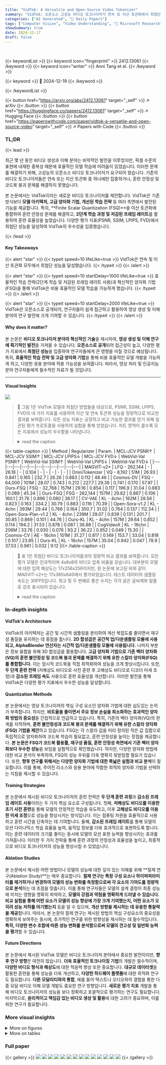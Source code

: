 ```yaml
---
title: "VidTok: A Versatile and Open-Source Video Tokenizer"
summary: "VidTok: 오픈소스 고성능 비디오 토크나이저가 연속 및 이산 토큰화에서 최첨단 성능을 달성하며, 효율적인 학습 전략과 혁신적인 양자화 기법을 통해 영상 생성 및 이해 연구에 새로운 가능성을 열었습니다."
categories: ["AI Generated", "🤗 Daily Papers"]
tags: ["Computer Vision", "Video Understanding", "🏢 Microsoft Research",]
showSummary: true
date: 2024-12-17
draft: false
---
```


<br>

{{< keywordList >}}
{{< keyword icon="fingerprint" >}} 2412.13061 {{< /keyword >}}
{{< keyword icon="writer" >}} Anni Tang et el. {{< /keyword >}}
 
{{< keyword >}} 🤗 2024-12-19 {{< /keyword >}}
 
{{< /keywordList >}}

{{< button href="https://arxiv.org/abs/2412.13061" target="_self" >}}
↗ arXiv
{{< /button >}}
{{< button href="https://huggingface.co/papers/2412.13061" target="_self" >}}
↗ Hugging Face
{{< /button >}}
{{< button href="https://paperswithcode.com/paper/vidtok-a-versatile-and-open-source-video" target="_self" >}}
↗ Papers with Code
{{< /button >}}




### TL;DR


{{< lead >}}

최근 몇 년 동안 비디오 생성과 이해 분야는 비약적인 발전을 이루었지만, 픽셀 수준의 표현에 내재된 중복성 때문에 효율적인 모델 학습에 어려움이 있었습니다. 이러한 문제를 해결하기 위해, 고성능의 오픈소스 비디오 토크나이저가 요구되어 왔습니다. 기존의 비디오 토크나이저들은 연속 또는 이산 토큰화 중 하나에만 집중하거나, 훈련 안정성 및 코드북 붕괴 문제를 해결하지 못했습니다. 

본 논문에서는 VidTok이라는 새로운 비디오 토크나이저를 제안합니다. VidTok은 기존 방식보다 **모델 아키텍처, 고급 양자화 기법, 개선된 학습 전략** 등 여러 측면에서 발전된 기능을 제공합니다. 특히, **Finite Scalar Quantization (FSQ)**을 이산 토큰화에 통합하여 훈련 안정성 문제를 해결하고, **2단계 학습 과정 및 저감된 프레임 레이트**를 활용하여 훈련 효율성을 높였습니다. 다양한 평가 지표(PSNR, SSIM, LPIPS, FVD)에서 최첨단 성능을 달성하여 VidTok의 우수성을 입증했습니다.

{{< /lead >}}


#### Key Takeaways

{{< alert "star" >}}
{{< typeit speed=10 lifeLike=true >}} VidTok은 연속 및 이산 토큰화 모두에서 최첨단 성능을 달성했습니다. {{< /typeit >}}
{{< /alert >}}

{{< alert "star" >}}
{{< typeit speed=10 startDelay=1000 lifeLike=true >}} 효율적인 학습 전략(2단계 학습 및 저감된 프레임 레이트 사용)과 혁신적인 양자화 기법(FSQ)을 통해 VidTok은 비용 효율적인 모델 학습을 가능하게 했습니다. {{< /typeit >}}
{{< /alert >}}

{{< alert "star" >}}
{{< typeit speed=10 startDelay=2000 lifeLike=true >}} VidTok은 오픈소스로 공개되어, 연구자들이 쉽게 접근하고 활용하여 영상 생성 및 이해 분야의 연구 발전에 크게 기여할 수 있습니다. {{< /typeit >}}
{{< /alert >}}

#### Why does it matter?
본 논문은 **비디오 토크나이저 분야의 혁신적인 기술**을 제시하여, **영상 생성 및 이해 연구에 획기적인 발전**을 가져올 수 있습니다. **오픈소스로 공개**되어 접근성이 높고, 다양한 평가 지표에서 **최첨단 성능**을 입증하여 연구자들에게 큰 영향을 미칠 것으로 예상됩니다. 특히, **효율적인 학습 전략 및 고급 양자화 기법**을 통해 비용 효율적인 모델 개발을 가능하게 하고, 다양한 응용 분야에 적용 가능성을 보여줍니다. 따라서, 영상 처리 및 인공지능 분야 연구자들에게 필수적인 자료가 될 것입니다.

------
#### Visual Insights



![](https://arxiv.org/html/2412.13061/extracted/6076804/imgs/radar.png)

> 🔼 그림 1은 VidTok 모델과 최첨단 방법들을 대상으로, PSNR, SSIM, LPIPS, FVD의 네 가지 지표를 사용하여 이산 및 연속 토큰화 성능을 정량적으로 비교한 결과를 보여줍니다. 모든 성능 지표는 공정하고 비교 가능한 결과를 얻기 위해 일관된 평가 프로토콜을 사용하여 실험을 통해 얻었습니다. 차트 영역이 클수록 모든 지표에서 성능이 우수함을 나타냅니다.
> <details>
> <summary>read the caption</summary>
> Figure 1: Illustration of the quantitative comparison of discrete and continuous tokenization performance across our VidTok model and state-of-the-art methods, evaluated using four metrics: PSNR, SSIM, LPIPS, and FVD. All performance metrics are obtained through experiments conducted under a consistent evaluation protocol to ensure fairness and comparability. Larger chart areas correspond to better performance across all metrics.
> </details>





{{< table-caption >}}
| Method | Regularizer | Param. | MCL-JCV PSNR↑ | MCL-JCV SSIM↑ | MCL-JCV LPIPS↓ | MCL-JCV FVD↓ | WebVid-Val PSNR↑ | WebVid-Val SSIM↑ | WebVid-Val LPIPS↓ | WebVid-Val FVD↓ |
|---|---|---|---|---|---|---|---|---|---|---|
| MAGVIT-v2* | LFQ - 262,144 | - | 26.18 | - | 0.104 | - | - | - | - | - |
| OmniTokenizer | VQ - 8,192 | 51M | 26.93 | 0.841 | 0.165 | 232.7 | 26.26 | 0.883 | 0.112 | 48.46 |
| Cosmos-DV | FSQ - 64,000 | 101M | 28.07 | 0.743 | 0.212 | 227.7 | 29.39 | 0.741 | 0.170 | 57.97 |
| Ours-FSQ | FSQ - 32,768 | 157M | 29.16 | 0.854 | 0.117 | 196.9 | 31.04 | 0.883 | 0.089 | 45.34 |
| Ours-FSQ | FSQ - 262,144 | 157M | 29.82 | 0.867 | 0.106 | 160.1 | 31.76 | 0.896 | 0.080 | 38.17 |
| CV-VAE | KL - 4chn | 182M | 28.56 | 0.823 | 0.163 | 334.2 | 30.79 | 0.863 | 0.116 | 70.39 |
| Open-Sora-v1.2 | KL - 4chn | 393M | 29.44 | 0.766 | 0.164 | 350.7 | 31.02 | 0.764 | 0.137 | 112.34 |
| Open-Sora-Plan-v1.2 | KL - 4chn | 239M | 29.07 | 0.839 | 0.131 | 201.7 | 30.85 | 0.869 | 0.101 | 44.76 |
| Ours-KL | KL - 4chn | 157M | 29.64 | 0.852 | 0.114 | 194.2 | 31.53 | 0.878 | 0.087 | 36.88 |
| CogVideoX | KL - 16chn | 206M | 33.76 | 0.930 | 0.076 | 93.2 | 36.22 | 0.952 | 0.049 | 15.30 |
| Cosmos-CV | AE - 16chn | 101M | 31.27 | 0.817 | 0.149 | 153.7 | 33.04 | 0.818 | 0.107 | 23.85 |
| Ours-KL | KL - 16chn | 157M | 35.04 | 0.942 | 0.047 | 78.9 | 37.53 | 0.961 | 0.032 | 9.12 |{{< /table-caption >}}

> 🔼 표 1은 최첨단 비디오 토크나이저들과의 정량적 비교 결과를 보여줍니다. 모든 평가 모델은 인과적이며 4x8x8의 비디오 압축 비율을 갖습니다. 대부분의 모델에 대한 입력 해상도는 17x256x256이지만, 원 논문에 보고된 바와 같이 MAGVIT-v2*는 17x360x640에서 평가되었습니다. 테스트 데이터의 샘플링 속도는 30FPS입니다. 최고 및 두 번째로 좋은 수치는 각각 굵은 글씨체와 밑줄로 강조 표시되어 있습니다.
> <details>
> <summary>read the caption</summary>
> Table 1: Quantitative comparison with the state-of-the-art video tokenizers. All evaluated models are causal and have a video compression ratio of 4×8×84884\times 8\times 84 × 8 × 8. The input resolution for most models is 17×256×2561725625617\times 256\times 25617 × 256 × 256, except for MAGVIT-v2∗, which is evaluated on 17×360×6401736064017\times 360\times 64017 × 360 × 640 as reported in the original study. The sample rate of testing data is 30 FPS. We highlight the best and the second-best numbers in bold and underline respectively.
> </details>





### In-depth insights


#### VidTok's Architecture
VidTok의 아키텍처는 공간 및 시간적 샘플링을 분리하여 계산 복잡도를 줄이면서 재구성 품질을 유지하는 데 중점을 둡니다. **2D 합성곱은 공간적 업/다운샘플링 모듈에 사용되고, AlphaBlender 연산자는 시간적 업/다운샘플링 모듈에 사용됩니다.** 나머지 부분은 정보 융합을 위해 3D 합성곱을 활용합니다.  **고급 양자화 기법으로 기존 벡터 양자화(VQ)의 훈련 불안정성 및 코드북 붕괴 문제를 해결하기 위해 유한 스칼라 양자화(FSQ)를 통합합니다.** 이는 암시적 코드북을 직접 최적화하여 성능을 크게 향상시킵니다. 또한, **두 단계 훈련 전략** (저해상도 비디오로 사전 훈련 후 고해상도 비디오로 디코더 미세 조정)과 **감소된 프레임 속도** 사용으로 훈련 효율성을 개선합니다. 이러한 발전을 통해 VidTok은 다양한 평가 지표에서 우수한 성능을 달성합니다.

#### Quantization Methods
본 논문에서는 영상 토크나이저의 핵심 구성 요소인 양자화 기법에 대한 심도있는 논의가 부족합니다. 하지만, **비트율을 줄이면서 주요 정보 손실을 최소화하는 효과적인 양자화 방법의 중요성**을 간접적으로 언급하고 있습니다. 특히, 기존의 벡터 양자화(VQ)의 한계를 지적하며, **훈련 불안정성과 코드북 붕괴 문제를 해결하기 위해 유한 스칼라 양자화(FSQ) 기법을 제안**하고 있습니다. FSQ는 각 스칼라 값을 미리 정의된 작은 값 집합으로 독립적으로 양자화하여 코드북 학습이 필요없고, 훈련 안정성을 높이는 장점을 제공합니다.  **본 논문은 FSQ가 코드북 활용률, 재구성 품질, 훈련 안정성 측면에서 기존 벡터 양자화보다 우수한 성능**을 보임을 실험적으로 확인했습니다.  하지만,  다양한 양자화 방법에 대한 비교 분석이 부족하여, FSQ의 성능 우위를 더욱 명확히 뒷받침할 필요가 있습니다. 또한, **향후 연구를 위해서는 다양한 양자화 기법에 대한 폭넓은 실험과 비교 분석**이 필요합니다. 이를 통해,  주어진 리소스와 응용 분야에 적합한 최적의 양자화 기법을 선택하는 지침을 제시할 수 있습니다.

#### Training Strategies
본 논문에서 제시된 비디오 토크나이저의 훈련 전략은 **두 단계 훈련 과정**과 **감소된 프레임 레이트 사용**이라는 두 가지 핵심 요소로 구성됩니다. 첫째, **저해상도 비디오를 이용한 초기 사전 훈련**을 통해 모델의 안정적인 학습을 유도하고, 이후 **고해상도 비디오를 이용한 미세 조정**으로 성능을 향상시키는 방식입니다. 이는 컴퓨팅 자원을 효율적으로 사용하고 훈련 시간을 단축하는 데 기여합니다. 둘째, **감소된 프레임 레이트**를 통해 모델의 모션 다이나믹스 학습 효율을 높여, 움직임 정보를 더욱 효과적으로 표현하도록 합니다. 이는 훈련 데이터의 크기를 줄이는 동시에 모델의 모션 표현 능력을 향상시키는 효과를 가져옵니다.  이러한 두 가지 전략을 통해 훈련 과정의 안정성과 효율성을 높이고, 최종적으로 비디오 토크나이저의 성능을 향상시킬 수 있었습니다.

#### Ablation Studies
본 논문에서 제시된 어떤 방법이나 모델의 성능에 대한 깊이 있는 이해를 위해 **절제 연구(Ablation Study)**는 매우 중요합니다.  **절제 연구는 특정 구성 요소나 하이퍼파라미터를 제거하거나 변경하여 모델의 성능 변화를 측정함으로써 각 요소의 기여도를 정량적으로 분석**하는 데 초점을 맞춥니다. 이를 통해 연구자들은 모델의 설계 결정이 최종 성능에 미치는 영향을 명확히 파악하고, **모델의 강점과 약점을 명확하게 드러낼 수 있습니다.**  **비교 실험을 통해 어떤 요소가 모델의 성능 향상에 가장 크게 기여했는지, 어떤 요소가 오히려 성능 저하를 야기했는지** 등을 알 수 있으며,  **개선 방향을 제시하는 데 유용한 통찰력을 제공**합니다. 따라서, 본 논문의 절제 연구는 제시된 방법의 핵심 구성요소의 중요성을 명확하게 보여주는 동시에, 추가적인 연구를 위한 방향성을 제시하는 데 필수적입니다.  **특히, 다양한 변수 조합에 따른 성능 변화를 분석함으로써 모델의 견고성 및 일반화 능력을 평가**할 수 있습니다.

#### Future Directions
본 논문에서 제시된 VidTok 모델은 비디오 토크나이저 분야에서 중요한 발전이지만, **향후 연구 방향**은 여전히 많습니다.  **더욱 효율적인 토크나이징 기법**의 개발은 필수적이며, **다양한 비디오 형식과 해상도**에 대한 적응력 향상 또한 중요합니다.  **대규모 데이터셋**을 활용한 훈련을 통해 성능을 더욱 개선하고, **다양한 하드웨어 플랫폼**에 대한 최적화 연구도 필요합니다.  **다른 모달리티와의 통합**, 예를 들어 텍스트나 오디오와의 결합을 통한 다중 모달 비디오 이해 모델 개발도 중요한 연구 방향입니다.  **새로운 평가 지표** 개발을 통해 비디오 토크나이저의 성능을 보다 정확하고 포괄적으로 평가하는 연구도 필요합니다. 마지막으로, **윤리적이고 책임감 있는 비디오 생성 및 활용**에 대한 고려가 중요하며, 이를 위한 연구가 필요합니다.


### More visual insights

<details>
<summary>More on figures
</summary>


![](https://arxiv.org/html/2412.13061/x1.png)

> 🔼 그림 2는 비디오 토크나이저의 개요를 보여줍니다. 입력 비디오는 인코더에 의해 압축된 잠재 공간(latent space)의 토큰으로 변환됩니다.  이 잠재 공간에서는 정규화(regularization)가 적용되어 과적합을 방지하고 새로운 데이터 생성 능력을 향상시킵니다.  잠재 토큰은 디코더에 의해 원본 비디오로 재구성됩니다.  토큰은 연속적(continuous)이거나 이산적(discrete)일 수 있으며, 이는 인코더-디코더 아키텍처의 설계에 영향을 미칩니다.  이 그림은 비디오 토크나이저의 일반적인 아키텍처를 간략하게 시각적으로 보여주는 개념도입니다.
> <details>
> <summary>read the caption</summary>
> Figure 2: An overview of video tokenizers.
> </details>



![](https://arxiv.org/html/2412.13061/x2.png)

> 🔼 그림 3은 논문에서 제안하는 향상된 모델 아키텍처를 보여줍니다.  이 그림은 비디오 토크나이저의 인코더와 디코더를 포함한 전체 구조를 보여주는 상세한 다이어그램입니다.  특히, 입력 비디오의 시간적 및 공간적 차원을 처리하는 방법과 여러 컨볼루션 블록(3D, 2D+1D) 및 AlphaBlender 연산자를 활용하는 방식을 보여줍니다.  입력 비디오의 크기가 T×H×W = 17×256×256 이고 시간적 압축률이 4, 공간적 압축률이 8이라고 가정하면, 중간 표현의 크기는 T×H×W = 5×32×32로 줄어듭니다. 이는 인코더를 통해 입력 비디오를 효율적으로 압축하여 처리하는 과정을 시각적으로 보여줍니다.  다이어그램은 다양한 컨볼루션 블록과 AlphaBlender 연산자의 연결을 자세하게 나타내어, 모델의 구조와 동작 방식에 대한 이해를 돕습니다.
> <details>
> <summary>read the caption</summary>
> Figure 3: The improved model architecture. In the context of a causal setting, consider an input with dimensions T×H×W=17×256×256𝑇𝐻𝑊17256256T\times H\times W=17\times 256\times 256italic_T × italic_H × italic_W = 17 × 256 × 256. Assuming a temporal compression factor of 4444 and a spatial compression factor of 8888, the intermediate latent representation is reduced to dimensions T×H×W=5×32×32𝑇𝐻𝑊53232T\times H\times W=5\times 32\times 32italic_T × italic_H × italic_W = 5 × 32 × 32.
> </details>



![](https://arxiv.org/html/2412.13061/x3.png)

> 🔼 그림 4는 벡터 양자화(VQ)와 유한 스칼라 양자화(FSQ) 방법을 보여줍니다. 왼쪽은 VQ-VAE (Van Den Oord 외, 2017)에서 사용되는 벡터 양자화(VQ)를 나타냅니다. VQ는 고차원 벡터를 코드북에 있는 이산 벡터로 매핑하는 과정을 보여줍니다. 이는 입력 데이터를 압축하고 표현하는 데 유용하지만, 코드북 붕괴와 같은 문제가 발생할 수 있습니다. 오른쪽은 본 논문에서 제안하는 방법인 FSQ(Mentzer 외, 2024)를 보여줍니다. FSQ는 각 스칼라 값을 유한 개의 이산 값으로 양자화하여 VQ의 단점을 해결합니다. 코드북을 학습할 필요가 없어 훈련이 더 안정적이며, 코드북 붕괴 문제를 완화합니다. 두 방법 모두 고차원 데이터를 저차원 이산 표현으로 변환하여 효율적인 처리 및 압축을 가능하게 하지만, VQ보다 FSQ가 더 안정적이고 효율적임을 시사합니다.
> <details>
> <summary>read the caption</summary>
> Figure 4: Left: Vector Quantization (VQ) employed in Vector Quantised-Variational AutoEncoder (VQ-VAE) (Van Den Oord et al., 2017). Right: Finite Scalar Quantization (FSQ) (Mentzer et al., 2024) utilized in our model.
> </details>



![](https://arxiv.org/html/2412.13061/extracted/6076804/imgs/results/full_comp.png)

> 🔼 그림 5는 본 논문에서 제시된 VidTok 모델과 최첨단 비디오 토크나이저들의 정성적 비교 결과를 보여줍니다.  여러 개의 비디오 클립에 대해, 지상 진실(Ground Truth)과 각 모델의 재구성 결과를 나란히 보여줌으로써, VidTok을 포함한 각 모델의 비디오 재구성 품질을 시각적으로 비교할 수 있도록 합니다.  특히,  세부적인 디테일과 동작 표현의 정확성 측면에서 VidTok의 성능을 직관적으로 확인할 수 있습니다.
> <details>
> <summary>read the caption</summary>
> Figure 5: Qualitative comparison with the state-of-the-art video tokenizers.
> </details>



![](https://arxiv.org/html/2412.13061/extracted/6076804/imgs/results/fps8_fps3.png)

> 🔼 그림 6은 훈련 데이터의 프레임 속도가 모델 성능에 미치는 영향을 보여줍니다. 두 번째 줄은 8FPS의 훈련 데이터를 사용한 테스트 결과를, 세 번째 줄은 3FPS의 훈련 데이터를 사용한 테스트 결과를 보여줍니다. 결과는 감소된 프레임 속도의 훈련 데이터를 사용하면 모델이 동작 역학을 효과적으로 포착하는 능력이 향상됨을 보여줍니다. 즉, 프레임 속도를 낮추면 모델이 움직임을 더 잘 학습하고 재구성 성능이 향상된다는 것을 의미합니다.  이는 낮은 프레임 속도에서도 중요한 정보가 손실되지 않고, 오히려 불필요한 정보가 제거되어 모델 학습 효율이 높아지기 때문으로 해석할 수 있습니다.
> <details>
> <summary>read the caption</summary>
> Figure 6: The influence of different sample rates on model performance during training. The second row presents the test results obtained using training data with a sample rate of 8 FPS, while the third row shows the test results using training data with a sample rate of 3 FPS. The results demonstrate that employing training data with reduced frame rates enhances the model’s capacity to effectively capture motion dynamics.
> </details>



</details>




<details>
<summary>More on tables
</summary>


{{< table-caption >}}
| Method | Param. | FLOPs | PSNR↑ | SSIM↑ | LPIPS↓ | FVD↓ |
|---|---|---|---|---|---|---|
| Variant 1 | 245M | 16.98 T | 29.39 | 0.847 | 0.117 | 176.9 |
| Variant 2 | 142M | 7.17 T | 29.36 | 0.846 | 0.119 | 185.7 |
| Variant 3 | 126M | 10.18 T | 29.26 | 0.846 | 0.120 | 200.6 |
| Ours | 157M | 10.35 T | 29.64 | 0.852 | 0.114 | 194.2 |{{< /table-caption >}}
> 🔼 표 2는 비디오 토크나이저 모델 아키텍처에 대한 ablation study 결과를 보여줍니다. 세 가지 변형 모델이 비교됩니다. Variant 1은 완전한 3D 아키텍처를 사용하고, Variant 2는 AlphaBlender를 제외하고, Variant 3은 3D 아키텍처를 사용하지 않습니다. 모든 설정에서 'KL - 4chn'을 정규화자로 사용했습니다. 표에는 각 변형 모델의 매개변수 수, FLOPS, PSNR, SSIM, LPIPS, FVD 값이 제시되어 모델 아키텍처 변경이 성능에 미치는 영향을 정량적으로 분석합니다. 
> <details>
> <summary>read the caption</summary>
> Table 2: Ablation study on the model architecture. Variant 1: fully 3D architecture. Variant 2: w/o AlphaBlender. Variant 3: w/o 3D architecture. We use ‘KL - 4chn’ as regularizer for all settings.
> </details>

{{< table-caption >}}
| Regularizer | w/ R.L. | PSNR↑ | SSIM↑ | LPIPS↓ | FVD↓ | U.R.↑ |
|---|---|---|---|---|---|---|
| VQ - 262,144 | 
<span class="ltx_ERROR undefined">\usym</span>2613 | - | - | - | - | - |
| VQ - 262,144 | ✓ | 23.22 | 0.657 | 0.336 | 960.5 | 0.2% |
| LFQ - 262,144 | 
<span class="ltx_ERROR undefined">\usym</span>2613 | 23.91 | 0.688 | 0.251 | 619.8 | 4.2% |
| LFQ - 262,144 | ✓ | 28.04 | 0.833 | 0.133 | 208.1 | 99.9% |
| FSQ - 262,144 | 
<span class="ltx_ERROR undefined">\usym</span>2613 | 29.75 | 0.866 | 0.109 | 167.5 | 99.8% |
| FSQ - 262,144 | ✓ | 29.82 | 0.867 | 0.106 | 160.1 | 99.8% |
| FSQ - 32,768 | ✓ | 29.16 | 0.854 | 0.117 | 196.9 | 100.0% |
| FSQ - 4,096 | ✓ | 28.36 | 0.832 | 0.133 | 218.1 | 100.0% |{{< /table-caption >}}
> 🔼 표 3은 다양한 이산화 기법이 모델 성능에 미치는 영향을 분석한 결과를 보여줍니다.  VQ, LFQ, FSQ 세 가지 이산화 방법을 사용하여, 각각 규제 손실 적용 여부에 따른 성능 변화를 PSNR, SSIM, LPIPS, FVD 지표로 측정하였습니다.  또한, 코드북 활용률(U.R.)을 함께 제시하여, 각 이산화 기법의 효율성을 비교 분석하였습니다.  표에서 확인할 수 있듯이, 규제 손실을 적용하지 않은 VQ는 코드북 활용률이 매우 낮고 성능이 저조하지만, LFQ와 FSQ는 규제 손실 적용 여부와 관계없이 높은 코드북 활용률과 향상된 성능을 보여줍니다. 특히 FSQ는 모든 지표에서 가장 우수한 성능을 나타냅니다.
> <details>
> <summary>read the caption</summary>
> Table 3: Analysis of the impact of discrete techniques on model performance. R.L. denotes Regularization Loss, while U.R. represents Utilization Rate.
> </details>

{{< table-caption >}}
| Sample Rate | First Stage | Second Stage | Fix Enc. | PSNR↑ | SSIM↑ | LPIPS↓ | FVD↓ | GPU Hours |
|---|---|---|---|---|---|---|---|---|
| 3 FPS | 256×256 | - | - | 29.19 | 0.843 | 0.127 | 174.9 | 3,072 |
| 3 FPS | 128×128 | - | - | 29.02 | 0.838 | 0.130 | 221.7 | 960 |
| 3 FPS | 128×128 | 256×256 | ✓ | 29.15 | 0.842 | 0.127 | 203.2 | 1,728 |
| 3 FPS | 128×128 | 256×256 | ✓ | 29.21 | 0.843 | 0.125 | 189.8 | 1,536 |
| 8 FPS | 128×128 | 256×256 | ✓ | 29.02 | 0.839 | 0.126 | 219.2 | 1,536 |{{< /table-caption >}}
> 🔼 표 4는 제안된 두 단계 학습 전략에 대한 비교 실험 결과를 보여줍니다. 공정한 비교를 위해 두 단계 모두 학습 데이터 세트 1을 사용했습니다. 모든 설정에서 'KL - 4chn' 정규화기를 사용했습니다. NVIDIA A100 GPU를 사용하여 측정한 학습 연산 비용(GPU 시간)이 표에 제시되어 있습니다. 표에는 프레임 속도, 첫 번째 단계의 해상도, 두 번째 단계의 해상도, 인코더 고정 여부, PSNR, SSIM, LPIPS, FVD, GPU 시간 등의 정보가 포함되어 있습니다. 다양한 프레임 속도와 해상도 조합에 따른 성능 변화를 분석하여 효율적인 학습 전략을 제시하고자 합니다.
> <details>
> <summary>read the caption</summary>
> Table 4: Ablation study on the proposed training strategy. To ensure a fair comparison, both stages use training data from Training Set 1. Across all configurations, the regularizer ‘KL - 4chn’ is employed. The training computational cost, measured in GPU hours, is evaluated using NVIDIA A100 GPUs.
> </details>

{{< table-caption >}}
Regularizer|Causal|Input Size|VCR|Latent Size|Param.|PSNR ↑|SSIM ↑|LPIPS ↓|FVD ↓
---|---|---|---|---|---|---|---|---|
KL - 4chn|✓|17×256×256|4×8×8|5×32×32|157M|29.64|0.852|0.114|194.2
KL - 4chn|✓|17×256×256|4×16×16|5×16×16|199M|25.05|0.711|0.228|549.1
KL - 4chn|✓|16×256×256|4×8×8|4×32×32|158M|30.60|0.876|0.098|157.9
KL - 4chn|✓|16×256×256|4×16×16|4×16×16|199M|26.06|0.751|0.190|423.2
KL - 8chn|✓|17×256×256|4×8×8|5×32×32|157M|31.83|0.897|0.083|109.3
KL - 16chn|✓|17×256×256|4×8×8|5×32×32|157M|35.04|0.942|0.047|78.9
KL - 8chn|✓|17×256×256|2×8×8|9×32×32|149M|33.86|0.928|0.057|80.7
KL - 4chn|✓|17×256×256|4×4×4|5×64×64|155M|34.78|0.941|0.051|87.2
FSQ - 4,096|✓|17×256×256|4×8×8|5×32×32|157M|28.36|0.832|0.133|218.1
FSQ - 32,768|✓|17×256×256|4×8×8|5×32×32|157M|29.16|0.854|0.117|196.9
FSQ - 262,144|✓|17×256×256|4×8×8|5×32×32|157M|29.82|0.867|0.106|160.1
FSQ - 262,144|✓|17×256×256|4×16×16|5×16×16|199M|25.38|0.738|0.206|430.1
FSQ - 262,144|✓|16×256×256|4×8×8|4×32×32|157M|30.78|0.889|0.091|132.1
FSQ - 262,144|✓|16×256×256|4×16×16|4×16×16|199M|26.37|0.772|0.171|357.0{{< /table-caption >}}
> 🔼 표 5는 다양한 구성을 갖춘 모델들을 제시합니다. 연속 및 이산 토큰화, 다양한 비디오 압축률(VCR), 그리고 인과적 및 비인과적 시나리오를 모두 포함합니다. 이러한 구성은 다양한 다운스트림 작업의 고유한 요구 사항을 충족하도록 설계되었습니다.  더 자세히 설명하자면, 이 표는 VidTok 모델의 다양한 변형을 요약하여 보여줍니다. 각 변형은 토큰화 방식(연속 또는 이산), 비디오 압축 비율, 그리고 인과관계(causal) 여부 등의 특징을 가지고 있습니다. 이러한 다양한 모델 변형은 다양한 하류 작업에 유연하게 대응할 수 있도록 설계되었음을 보여줍니다.
> <details>
> <summary>read the caption</summary>
> Table 5: Model summary. We offer a suite of models with diverse configurations, encompassing both continuous and discrete tokenization, various video compression ratios (VCR), and options for causal and non-causal scenarios. These configurations are designed to address the distinct requirements of various downstream tasks.
> </details>

</details>




### Full paper

{{< gallery >}}
<img src="paper_images/1.png" class="grid-w50 md:grid-w33 xl:grid-w25" />
<img src="paper_images/2.png" class="grid-w50 md:grid-w33 xl:grid-w25" />
<img src="paper_images/3.png" class="grid-w50 md:grid-w33 xl:grid-w25" />
<img src="paper_images/4.png" class="grid-w50 md:grid-w33 xl:grid-w25" />
<img src="paper_images/5.png" class="grid-w50 md:grid-w33 xl:grid-w25" />
<img src="paper_images/6.png" class="grid-w50 md:grid-w33 xl:grid-w25" />
<img src="paper_images/7.png" class="grid-w50 md:grid-w33 xl:grid-w25" />
<img src="paper_images/8.png" class="grid-w50 md:grid-w33 xl:grid-w25" />
<img src="paper_images/9.png" class="grid-w50 md:grid-w33 xl:grid-w25" />
<img src="paper_images/10.png" class="grid-w50 md:grid-w33 xl:grid-w25" />
<img src="paper_images/11.png" class="grid-w50 md:grid-w33 xl:grid-w25" />
<img src="paper_images/12.png" class="grid-w50 md:grid-w33 xl:grid-w25" />
<img src="paper_images/13.png" class="grid-w50 md:grid-w33 xl:grid-w25" />
<img src="paper_images/14.png" class="grid-w50 md:grid-w33 xl:grid-w25" />
{{< /gallery >}}